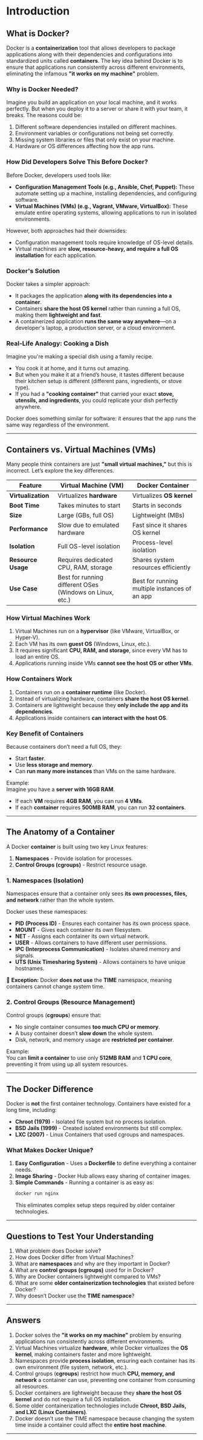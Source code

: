 # Introduction

## **What is Docker?**

Docker is a **containerization** tool that allows developers to package
applications along with their dependencies and configurations into standardized
units called **containers**. The key idea behind Docker is to ensure that
applications run consistently across different environments, eliminating the
infamous **"it works on my machine"** problem.

### **Why is Docker Needed?**

Imagine you build an application on your local machine, and it works perfectly.
But when you deploy it to a server or share it with your team, it breaks. The
reasons could be:

1. Different software dependencies installed on different machines.
2. Environment variables or configurations not being set correctly.
3. Missing system libraries or files that only exist on your machine.
4. Hardware or OS differences affecting how the app runs.

### **How Did Developers Solve This Before Docker?**

Before Docker, developers used tools like:

- **Configuration Management Tools (e.g., Ansible, Chef, Puppet):** These
  automate setting up a machine, installing dependencies, and configuring
  software.
- **Virtual Machines (VMs) (e.g., Vagrant, VMware, VirtualBox):** These emulate
  entire operating systems, allowing applications to run in isolated
  environments.

However, both approaches had their downsides:

- Configuration management tools require knowledge of OS-level details.
- Virtual machines are **slow, resource-heavy, and require a full OS
  installation** for each application.

### **Docker's Solution**

Docker takes a simpler approach:

- It packages the application **along with its dependencies into a container**.
- Containers **share the host OS kernel** rather than running a full OS, making
  them **lightweight and fast**.
- A containerized application **runs the same way anywhere**—on a developer's
  laptop, a production server, or a cloud environment.

### **Real-Life Analogy: Cooking a Dish**

Imagine you're making a special dish using a family recipe.

- You cook it at home, and it turns out amazing.
- But when you make it at a friend’s house, it tastes different because their
  kitchen setup is different (different pans, ingredients, or stove type).
- If you had a **"cooking container"** that carried your exact **stove,
  utensils, and ingredients**, you could replicate your dish perfectly anywhere.

Docker does something similar for software: it ensures that the app runs the
same way regardless of the environment.

---

## **Containers vs. Virtual Machines (VMs)**

Many people think containers are just **"small virtual machines,"** but this is
incorrect. Let’s explore the key differences.

| Feature            | Virtual Machine (VM)                                     | Docker Container                              |
| ------------------ | -------------------------------------------------------- | --------------------------------------------- |
| **Virtualization** | Virtualizes **hardware**                                 | Virtualizes **OS kernel**                     |
| **Boot Time**      | Takes minutes to start                                   | Starts in seconds                             |
| **Size**           | Large (GBs, full OS)                                     | Lightweight (MBs)                             |
| **Performance**    | Slow due to emulated hardware                            | Fast since it shares OS kernel                |
| **Isolation**      | Full OS-level isolation                                  | Process-level isolation                       |
| **Resource Usage** | Requires dedicated CPU, RAM, storage                     | Shares system resources efficiently           |
| **Use Case**       | Best for running different OSes (Windows on Linux, etc.) | Best for running multiple instances of an app |

### **How Virtual Machines Work**

1. Virtual Machines run on a **hypervisor** (like VMware, VirtualBox, or
   Hyper-V).
2. Each VM has its own **guest OS** (Windows, Linux, etc.).
3. It requires significant **CPU, RAM, and storage**, since every VM has to load
   an entire OS.
4. Applications running inside VMs **cannot see the host OS or other VMs**.

### **How Containers Work**

1. Containers run on a **container runtime** (like Docker).
2. Instead of virtualizing hardware, containers **share the host OS kernel**.
3. Containers are lightweight because they **only include the app and its
   dependencies**.
4. Applications inside containers **can interact with the host OS**.

### **Key Benefit of Containers**

Because containers don’t need a full OS, they:

- Start **faster**.
- Use **less storage and memory**.
- Can **run many more instances** than VMs on the same hardware.

Example:  
Imagine you have a **server with 16GB RAM**.

- If each **VM** requires **4GB RAM**, you can run **4 VMs**.
- If each **container** requires **500MB RAM**, you can run **32 containers**.

---

## **The Anatomy of a Container**

A Docker **container** is built using two key Linux features:

1. **Namespaces** - Provide isolation for processes.
2. **Control Groups (cgroups)** - Restrict resource usage.

### **1. Namespaces (Isolation)**

Namespaces ensure that a container only sees **its own processes, files, and
network** rather than the whole system.

Docker uses these namespaces:

- **PID (Process ID)** - Ensures each container has its own process space.
- **MOUNT** - Gives each container its own filesystem.
- **NET** - Assigns each container its own virtual network.
- **USER** - Allows containers to have different user permissions.
- **IPC (Interprocess Communication)** - Isolates shared memory and signals.
- **UTS (Unix Timesharing System)** - Allows containers to have unique
  hostnames.

🚨 **Exception:** Docker **does not use** the **TIME** namespace, meaning
containers cannot change system time.

### **2. Control Groups (Resource Management)**

Control groups (**cgroups**) ensure that:

- No single container consumes **too much CPU or memory**.
- A busy container doesn’t **slow down** the whole system.
- Disk, network, and memory usage are **restricted per container**.

Example:  
You can **limit a container** to use only **512MB RAM** and **1 CPU core**,
preventing it from using up all system resources.

---

## **The Docker Difference**

Docker is **not** the first container technology. Containers have existed for a
long time, including:

- **Chroot (1979)** - Isolated file system but no process isolation.
- **BSD Jails (1999)** - Created isolated environments but still complex.
- **LXC (2007)** - Linux Containers that used cgroups and namespaces.

### **What Makes Docker Unique?**

1. **Easy Configuration** - Uses a **Dockerfile** to define everything a
   container needs.
2. **Image Sharing** - Docker Hub allows easy sharing of container images.
3. **Simple Commands** - Running a container is as easy as:
   ```sh
   docker run nginx
   ```
   This eliminates complex setup steps required by older container technologies.

---

## **Questions to Test Your Understanding**

1. What problem does Docker solve?
2. How does Docker differ from Virtual Machines?
3. What are **namespaces** and why are they important in Docker?
4. What are **control groups (cgroups)** used for in Docker?
5. Why are Docker containers lightweight compared to VMs?
6. What are some **older containerization technologies** that existed before
   Docker?
7. Why doesn’t Docker use the **TIME namespace**?

---

## **Answers**

1. Docker solves the **"it works on my machine"** problem by ensuring
   applications run consistently across different environments.
2. Virtual Machines virtualize **hardware**, while Docker virtualizes the **OS
   kernel**, making containers faster and more lightweight.
3. Namespaces provide **process isolation**, ensuring each container has its own
   environment (file system, network, etc.).
4. Control groups (**cgroups**) restrict how much **CPU, memory, and network** a
   container can use, preventing one container from consuming all resources.
5. Docker containers are lightweight because they **share the host OS kernel**
   and do not require a full OS installation.
6. Some older containerization technologies include **Chroot, BSD Jails, and LXC
   (Linux Containers)**.
7. Docker doesn’t use the TIME namespace because changing the system time inside
   a container could affect the **entire host machine**.

---
